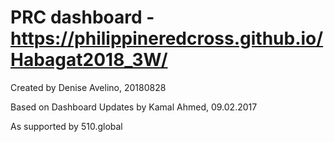 # PRC dashboard - https://philippineredcross.github.io/Habagat2018_3W/

Created by Denise Avelino, 20180828

Based on Dashboard Updates by Kamal Ahmed, 09.02.2017

As supported by 510.global
